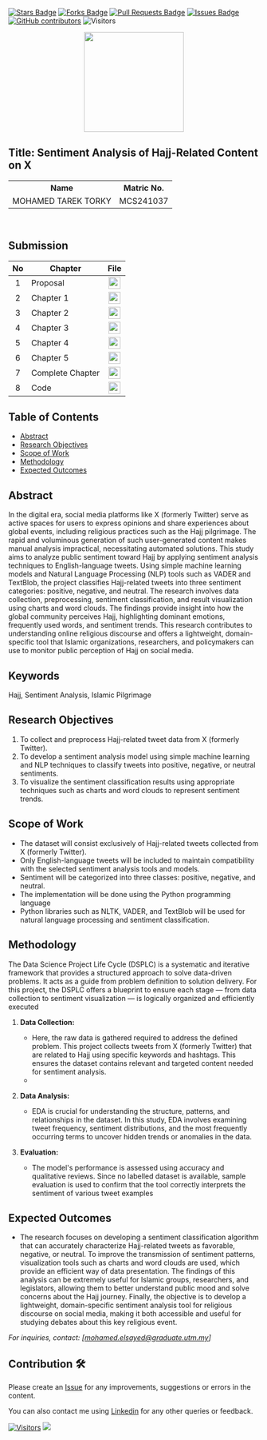 <a href="https://github.com/drshahizan/research-design/stargazers"><img src="https://img.shields.io/github/stars/drshahizan/research-design" alt="Stars Badge"/></a>
<a href="https://github.com/drshahizan/research-design/network/members"><img src="https://img.shields.io/github/forks/drshahizan/research-design" alt="Forks Badge"/></a>
<a href="https://github.com/drshahizan/research-design/pulls"><img src="https://img.shields.io/github/issues-pr/drshahizan/research-design" alt="Pull Requests Badge"/></a>
<a href="https://github.com/drshahizan/research-design"><img src="https://img.shields.io/github/issues/drshahizan/research-design" alt="Issues Badge"/></a>
<a href="https://github.com/drshahizan/research-design/graphs/contributors"><img alt="GitHub contributors" src="https://img.shields.io/github/contributors/drshahizan/research-design?color=2b9348"></a>
![Visitors](https://api.visitorbadge.io/api/visitors?path=https%3A%2F%2Fgithub.com%2Fdrshahizan%2BDM&labelColor=%23d9e3f0&countColor=%23697689&style=flat)




<p align="center">
  <img height="200px" src="https://github.com/user-attachments/assets/e9d581aa-1e36-4f20-99d0-9f39217ed500" />
</p>

## Title: Sentiment Analysis of Hajj-Related Content on X

<table align="center">
  <tr>
    <th>Name</th>
    <th>Matric No.</th>
  </tr>
  <tr>
    <td>MOHAMED TAREK TORKY</td>
    <td>MCS241037</td>
  </tr>

</table>
<br>


## Submission

| No  | Chapter     |                                                 File |
| :-: | ---------- | :---------------------------------------------------------------------------------------------------: |
|  1  | Proposal | <a href="proposal/"><img src="img/pdf.svg" width="24px" height="24px"></a> |
|  2  | Chapter 1 | <a href="./Chapter 1/"><img src="../../../../images/folder.png" width="24px" height="24px"></a> |
|  3  | Chapter 2 | <a href="./Chapter 2/"><img src="../../../../images/folder.png" width="24px" height="24px"></a> |
|  4  | Chapter 3 | <a href="./Chapter 3/"><img src="../../../../images/folder.png" width="24px" height="24px"></a> |
|  5  | Chapter 4 | <a href="./Chapter 4/"><img src="../../../../images/folder.png" width="24px" height="24px"></a> |
|  6  | Chapter 5 | <a href="./Chapter 5/"><img src="../../../../images/folder.png" width="24px" height="24px"></a> |
|  7  | Complete Chapter | <a href="Full Chapter/"><img src="../../../../images/folder.png" width="24px" height="24px"></a> |
|  8  | Code | <a href="code"><img src="../../../../images/folder.png" width="24px" height="24px"></a> |




## Table of Contents
- [Abstract](#abstract)
- [Research Objectives](#research-objectives)
- [Scope of Work](#scope-of-work)
- [Methodology](#methodology)
- [Expected Outcomes](#expected-outcomes)

## Abstract

In the digital era, social media platforms like X (formerly Twitter) serve as active spaces for users to express opinions and share experiences about global events, including religious practices such as the Hajj pilgrimage. The rapid and voluminous generation of such user-generated content makes manual analysis impractical, necessitating automated solutions. This study aims to analyze public sentiment toward Hajj by applying sentiment analysis techniques to English-language tweets. Using simple machine learning models and Natural Language Processing (NLP) tools such as VADER and TextBlob, the project classifies Hajj-related tweets into three sentiment categories: positive, negative, and neutral. The research involves data collection, preprocessing, sentiment classification, and result visualization using charts and word clouds. The findings provide insight into how the global community perceives Hajj, highlighting dominant emotions, frequently used words, and sentiment trends. This research contributes to understanding online religious discourse and offers a lightweight, domain-specific tool that Islamic organizations, researchers, and policymakers can use to monitor public perception of Hajj on social media.

## Keywords

Hajj, Sentiment Analysis, Islamic Pilgrimage

## Research Objectives

1. To collect and preprocess Hajj-related tweet data from X (formerly Twitter).
2. To develop a sentiment analysis model using simple machine learning and NLP techniques to classify tweets into positive, negative, or neutral sentiments.
3. To visualize the sentiment classification results using appropriate techniques such as charts and word clouds to represent sentiment trends.

## Scope of Work
- The dataset will consist exclusively of Hajj-related tweets collected from X (formerly Twitter).
- Only English-language tweets will be included to maintain compatibility with the selected sentiment analysis tools and models.
- Sentiment will be categorized into three classes: positive, negative, and neutral.
- The implementation will be done using the Python programming language
- Python libraries such as NLTK, VADER, and TextBlob will be used for natural language processing and sentiment classification.

## Methodology

The Data Science Project Life Cycle (DSPLC) is a systematic and iterative framework that provides a structured approach to solve data-driven problems. It acts as a guide from problem definition to solution delivery. For this project, the DSPLC offers a blueprint to ensure each stage — from data collection to sentiment visualization — is logically organized and efficiently executed

1. **Data Collection:**
   - Here, the raw data is gathered required to address the defined problem. This project collects tweets from X (formerly Twitter) that are related to Hajj using specific keywords and hashtags. This ensures the dataset contains relevant and targeted content needed for sentiment analysis.
   - 
2. **Data Analysis:**
   - EDA is crucial for understanding the structure, patterns, and relationships in the dataset. In this study, EDA involves examining tweet frequency, sentiment distributions, and the most frequently occurring terms to uncover hidden trends or anomalies in the data.

3. **Evaluation:**
   - The model's performance is assessed using accuracy and qualitative reviews. Since no labelled dataset is available, sample evaluation is used to confirm that the tool correctly interprets the sentiment of various tweet examples

## Expected Outcomes

- The research focuses on developing a sentiment classification algorithm that can accurately characterize Hajj-related tweets as favorable, negative, or neutral. To improve the transmission of sentiment patterns, visualization tools such as charts and word clouds are used, which provide an efficient way of data presentation. The findings of this analysis can be extremely useful for Islamic groups, researchers, and legislators, allowing them to better understand public mood and solve concerns about the Hajj journey. Finally, the objective is to develop a lightweight, domain-specific sentiment analysis tool for religious discourse on social media, making it both accessible and useful for studying debates about this key religious event.

*For inquiries, contact: [mohamed.elsayed@graduate.utm.my]*

## Contribution 🛠️

Please create an [Issue](https://github.com/drshahizan/special-topic-data-engineering/issues) for any improvements, suggestions or errors in the content.

You can also contact me using [Linkedin](https://www.linkedin.com/in/mdtorky/) for any other queries or feedback.

[![Visitors](https://api.visitorbadge.io/api/visitors?path=https%3A%2F%2Fgithub.com%2Fdrshahizan&labelColor=%23697689&countColor=%23555555&style=plastic)](https://visitorbadge.io/status?path=https%3A%2F%2Fgithub.com%2Fdrshahizan)
![](https://hit.yhype.me/github/profile?user_id=81284918)
